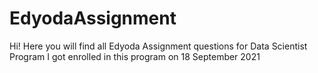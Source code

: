 # EdyodaAssignment
Hi!
Here you will find all Edyoda Assignment questions for Data Scientist Program
I got enrolled in this program on 18 September 2021
